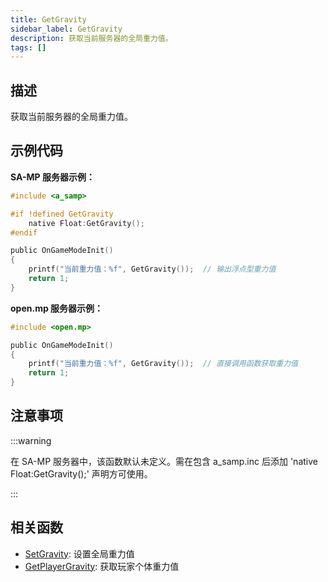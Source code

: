 ```yaml
---
title: GetGravity
sidebar_label: GetGravity
description: 获取当前服务器的全局重力值。
tags: []
---
```


## 描述

获取当前服务器的全局重力值。

## 示例代码

**SA-MP 服务器示例：**

```c
#include <a_samp>

#if !defined GetGravity
    native Float:GetGravity();
#endif

public OnGameModeInit()
{
    printf("当前重力值：%f", GetGravity());  // 输出浮点型重力值
    return 1;
}
```

**open.mp 服务器示例：**

```c
#include <open.mp>

public OnGameModeInit()
{
    printf("当前重力值：%f", GetGravity());  // 直接调用函数获取重力值
    return 1;
}
```

## 注意事项

:::warning

在 SA-MP 服务器中，该函数默认未定义。需在包含 a_samp.inc 后添加 'native Float:GetGravity();' 声明方可使用。

:::

## 相关函数

- [SetGravity](SetGravity): 设置全局重力值
- [GetPlayerGravity](GetPlayerGravity): 获取玩家个体重力值
